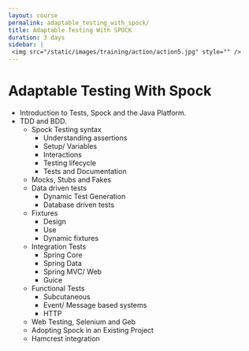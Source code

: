 ```yaml
---
layout: course
permalink: adaptable_testing_with_spock/
title: Adaptable Testing With SPOCK
duration: 3 days
sidebar: |
 <img src="/static/images/training/action/action5.jpg" style="" />
---
```


# Adaptable Testing With Spock


* Introduction to Tests, Spock and the Java Platform.
* TDD and BDD.
	* Spock Testing syntax
		* Understanding assertions
		* Setup/ Variables
		* Interactions
		* Testing lifecycle
		* Tests and Documentation
	* Mocks, Stubs and Fakes
	* Data driven tests
		* Dynamic Test Generation
		* Database driven tests
	* Fixtures
		* Design
		* Use
		* Dynamic fixtures
	* Integration Tests
		* Spring Core
		* Spring Data
		* Spring MVC/ Web
		* Guice
	* Functional Tests
		* Subcutaneous
		* Event/ Message based systems
		* HTTP
	* Web Testing, Selenium and Geb
	* Adopting Spock in an Existing Project
	* Hamcrest integration